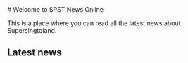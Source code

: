 <head>
   <title>SPST News Online</title>
</head>
<style> 
@font-face {
   font-family: chirp;
   src: url(gt-america.ttf);
}

* {
   font-family: chirp;
}
</style>
# Welcome to SPST News Online

This is a place where you can read all the latest news about Supersingtoland.

## Latest news

